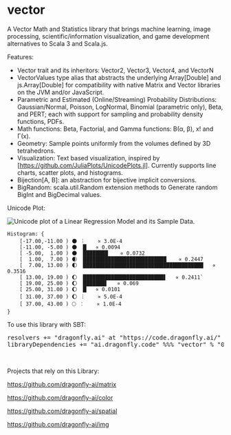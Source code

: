 # vector

A Vector Math and Statistics library that brings machine learning, image processing, scientific/information visualization, and game development alternatives to Scala 3 and Scala.js.

Features:
- Vector trait and its inheritors: Vector2, Vector3, Vector4, and VectorN
- VectorValues type alias that abstracts the underlying Array[Double] and js.Array[Double] for compatibility with native Matrix and Vector libraries on the JVM and/or JavaScript.
- Parametric and Estimated (Online/Streaming) Probability Distributions: Gaussian/Normal, Poisson, LogNormal, Binomial (parametric only), Beta, and PERT; each with support for sampling and probability density functions, PDFs.
- Math functions: Beta, Factorial, and Gamma functions: B(α, β), x! and Γ(x).
- Geometry: Sample points uniformly from the volumes defined by 3D tetrahedrons.
- Visualization: Text based visualization, inspired by [https://github.com/JuliaPlots/UnicodePlots.jl].  Currently supports line charts, scatter plots, and histograms.
- Bijection[A, B]: an abstraction for bijective implicit conversions.
- BigRandom: scala.util.Random extension methods to Generate random BigInt and BigDecimal values.

Unicode Plot:

![Unicode plot of a Linear Regression Model and its Sample Data.](https://github.com/dragonfly-ai/vector/blob/master/RegressionPlot.png "Linear Plot with Scatter Plot")

```
Histogram: { 
	[-17.00,-11.00 ) 🌑 ︙    ∝ 3.0E-4
	[-11.00, -5.00 ) 🌑 ▕█   ∝ 0.0094
	[ -5.00,  1.00 ) 🌑 ▕████████    ∝ 0.0732
	[  1.00,  7.00 ) 🌒 ▕███████████████████████████    ∝ 0.2447
	[  7.00, 13.00 ) 🌓 ▕███████████████████████████████████████   ∝ 0.3516
	[ 13.00, 19.00 ) 🌔 ▕██████████████████████████▋   ∝ 0.2411`
	[ 19.00, 25.00 ) 🌔 ▕███████▌   ∝ 0.069
	[ 25.00, 31.00 ) 🌔 ▕█   ∝ 0.0101
	[ 31.00, 37.00 ) 🌔 ︙    ∝ 5.0E-4
	[ 37.00, 43.00 ) 🌕 ︰    ∝ 1.0E-4
}
```

To use this library with SBT:

<pre>
resolvers += "dragonfly.ai" at "https://code.dragonfly.ai/"
libraryDependencies += "ai.dragonfly.code" %%% "vector" % "0.51"
</pre><br />

Projects that rely on this Library:

https://github.com/dragonfly-ai/matrix

https://github.com/dragonfly-ai/color

https://github.com/dragonfly-ai/spatial

https://github.com/dragonfly-ai/img